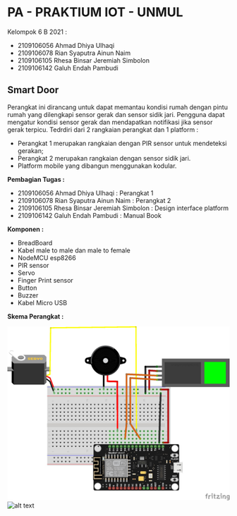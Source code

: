 
# PA - PRAKTIUM IOT - UNMUL

Kelompok 6 B 2021 :
- 2109106056 Ahmad Dhiya Ulhaqi
- 2109106078 Rian Syaputra Ainun Naim
- 2109106105 Rhesa Binsar Jeremiah Simbolon
- 2109106142 Galuh Endah Pambudi


## Smart Door
Perangkat ini dirancang untuk dapat memantau kondisi rumah dengan pintu rumah yang dilengkapi sensor gerak dan sensor sidik jari. Pengguna dapat mengatur kondisi sensor gerak dan mendapatkan notifikasi jika sensor gerak terpicu. Tedrdiri dari 2 rangkaian perangkat dan 1 platform :
- Perangkat 1 merupakan rangkaian dengan PIR sensor untuk mendeteksi gerakan;
- Perangkat 2 merupakan rangkaian dengan sensor sidik jari.
- Platform mobile yang dibangun menggunakan kodular.

**Pembagian Tugas :**
- 2109106056 Ahmad Dhiya Ulhaqi               : Perangkat 1
- 2109106078 Rian Syaputra Ainun Naim         : Perangkat 2
- 2109106105 Rhesa Binsar Jeremiah Simbolon   : Design interface platform
- 2109106142 Galuh Endah Pambudi              : Manual Book

**Komponen :**
- BreadBoard
- Kabel male to male dan male to female
- NodeMCU esp8266
- PIR sensor
- Servo
- Finger Print sensor
- Button
- Buzzer
- Kabel Micro USB


**Skema Perangkat :**

![alt text](Perangkat1.jpg)
![alt text](Perangkat2.jpg)

